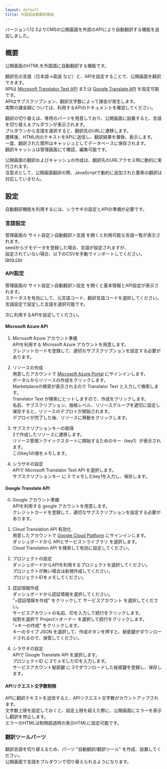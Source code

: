 ```yaml
---
layout: default
title: 外国語自動翻訳機能
---
```


バージョン1.12.3よりCMSの公開画面を外部のAPIにより自動翻訳する機能を追加しました。<br>

## 概要

公開画面のHTMLを外国語に自動翻訳する機能です。

翻訳先の言語（日本語→英語 など）と、APIを設定することで、公開画面を翻訳できます。<br>
APIは [Microsoft Translator Text API](https://azure.microsoft.com/ja-jp/services/cognitive-services/translator-text-api/) または [Google Translate API](https://cloud.google.com/translate/) を設定可能です。<br>
APIはサブスクリプション、翻訳文字数によって課金が発生します。<br>
実際の課金額については、利用するAPIのドキュメントを確認してください。<br>

翻訳の切り替えは、専用のパーツを用意しており、公開画面に設置すると、言語を切り替えるプルダウンが表示されます。<br>
プルダウンから言語を選択すると、翻訳先のURLに遷移します。<br>
遷移後、HTML内のテキストをAPIに送信し、翻訳結果を置換、表示します。<br>
一度、翻訳された箇所はキャッシュとしてデータベースに保存されます。<br>
翻訳キャッシュは管理画面にて確認、編集可能です。<br>

公開画面の翻訳およびキャッシュの作成は、翻訳先のURLアクセス時に動的に実行されます。<br>
注意点として、公開画面翻訳の際、JavaScriptで動的に追加された要素の翻訳は対応していません。

## 設定

自動翻訳機能を利用するには、シラサギの設定とAPIの準備が必要です。

### 言語設定

管理画面の サイト設定＞自動翻訳＞言語 を開くと利用可能な言語一覧が表示されます。<br>
seedからデモデータを登録した場合、言語が設定されますが、<br>
設定されていない場合、以下のCSVを手動でインポートしてください。<br>
[lang.csv](https://github.com/shirasagi/shirasagi/blob/master/db/seeds/demo/translate/lang.csv)

### API設定

管理画面の サイト設定＞自動翻訳＞設定 を開くと基本情報とAPI設定が表示されます。<br>
ステータスを有効にして、元言語コード、翻訳言語コードを選択してください。<br>
言語設定で設定した言語を選択可能です。<br>

次に利用するAPIを設定してください。<br>

#### Microsoft Azure API

1. Microsoft Azure アカウント準備<br>
APIを利用する Microsoft Azure アカウントを用意します。<br>
クレジットカードを登録して、適切なサブスクリプションを設定する必要があります。

2. リソースの作成<br>
用意したアカウントで [Microsoft Azure Portal](https://portal.azure.com/) にサインインします。<br>
ポータルからリソースの作成をクリックします。<br>
Marketplaceの検索が表示されるので Translator Text と入力して検索します。<br>
Translator Text が検索にヒットしますので、作成をクリックします。<br>
名前、サブスクリプション、価格レベル、リソースグループを適切に設定し保存すると、リソースのデプロイが開始されます。<br>
デプロイが完了した後、リソースに移動をクリックします。<br>

3. サブスクリプションキーの取得<br>
2で作成したリソースに遷移します。<br>
リソース管理＞クイックスタートに開始するためのキー（key1）が表示されます。<br>
このkey1の値をメモします。<br>

4. シラサギの設定<br>
APIで Microsoft Translator Text API を選択します。<br>
サブスクリプションキー に 3 でメモしたkey1を入力し、保存します。<br>

#### Google Translate API

0. Google アカウント準備<br>
APIを利用する google アカウントを用意します。<br>
クレジットカードを登録して、適切なサブスクリプションを設定する必要があります。

1. Cloud Translation API 有効化<br>
用意したアカウントで [Google Cloud Platform](https://console.cloud.google.com/) にサインインします。<br>
ダッシュボードから APIとサービス＞ライブラリ を選択します。<br>
Cloud Translation API を検索して有効に設定してください。<br>

2. プロジェクトの設定<br>
ダッシュボードからAPIを利用するプロジェクトを選択してください。<br>
プロジェクトが無い場合は新規作成してください。<br>
プロジェクトIDをメモしてください。<br>

4. 認証情報作成<br>
ダッシュボードから認証情報を選択してください。<br>
"+認証情報を作成" をクリックして サービスアカウント を選択してください。<br>
サービスアカウントの名前、IDを入力して続行をクリックします。<br>
役割を選択で Project＞オーナー を選択して続行をクリックします。<br>
"+キーの作成" をクリックします。<br>
キーのタイプ JSON を選択して、作成ボタンを押すと、秘密鍵がダウンロードされるので、保管してください。<br>

5. シラサギの設定<br>
APIで Google Translate API を選択します。<br>
プロジェクトID に 2でメモしたIDを入力します。<br>
サービスアカウント秘密鍵 に 3でダウンロードした秘密鍵を登録し、保存します。<br>

#### APIリクエスト文字数制限

APIに翻訳テキストを送信すると、APIリクエスト文字数がカウントアップされます。<br>
文字数上限を設定しておくと、設定上限を超えた際に、公開画面にエラーを表示し翻訳を停止します。<br>
エラーのHTMLは制限超過時の表示HTMLに設定可能です。

### 翻訳ツールパーツ
翻訳言語を切り替えるため、パーツ "自動翻訳/翻訳ツール" を作成、設置してください。<br>
公開画面で言語をプルダウンで切り替えられるようになります。
